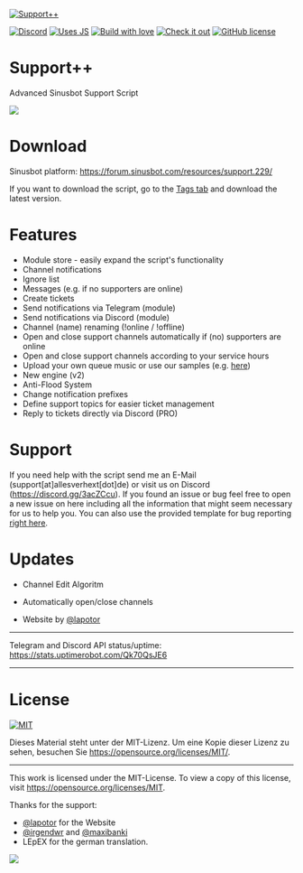 [![Support++](https://media.discordapp.net/attachments/318089129307013120/352500865996947466/Support.png)]()

[![Discord](https://discordapp.com/api/guilds/303663158923493376/widget.png)](https://discord.gg/q3pAcGA)
[![Uses JS](http://forthebadge.com/images/badges/uses-js.svg)]()
[![Build with love](http://forthebadge.com/images/badges/built-with-love.svg)]()
[![Check it out](http://forthebadge.com/images/badges/check-it-out.svg)]()
[![GitHub license](https://img.shields.io/github/license/Support-pp/Support-pp.svg?style=for-the-badge)](https://github.com/Support-pp/Support-pp/blob/master/LICENSE)

# Support++
Advanced Sinusbot Support Script

![](https://allesverhext.de/upload/support/1.png)

# Download

Sinusbot platform: https://forum.sinusbot.com/resources/support.229/

If you want to download the script, go to the [Tags tab](https://gitlab.support-pp.de/support/support-pp/tags/) and download the latest version.

# Features
- Module store - easily expand the script's functionality
- Channel notifications
- Ignore list
- Messages (e.g. if no supporters are online)
- Create tickets
- Send notifications via Telegram (module)
- Send notifications via Discord (module)
- Channel (name) renaming (!online / !offline)
- Open and close support channels automatically if (no) supporters are online
- Open and close support channels according to your service hours
- Upload your own queue music or use our samples (e.g. [here](https://support-pp.de/sounds/SupportOnline(FAQ+Musik).mp3))
- New engine (v2)
- Anti-Flood System
- Change notification prefixes
- Define support topics for easier ticket management
- Reply to tickets directly via Discord (PRO)


# Support
If you need help with the script send me an E-Mail (support[at]allesverhext[dot]de) or visit us on Discord (https://discord.gg/3acZCcu).
If you found an issue or bug feel free to open a new issue on here including all the information that might seem necessary for us to help you.
You can also use the provided template for bug reporting [right here](https://gitlab.support-pp.de/support/support-pp/blob/master/.gitlab/issue_templates/BUG.md).


# Updates
- Channel Edit Algoritm
- Automatically open/close channels

- Website by [@lapotor](https://github.com/lapotor)
______________________________________________________________________
 Telegram and Discord API status/uptime:
 https://stats.uptimerobot.com/Qk70QsJE6
 ______________________________________________________________________

# License
[![MIT](https://upload.wikimedia.org/wikipedia/commons/thumb/f/f8/License_icon-mit-88x31-2.svg/320px-License_icon-mit-88x31-2.svg.png)](LICENSE.md)

Dieses Material steht unter der MIT-Lizenz. Um eine Kopie dieser Lizenz zu sehen, besuchen Sie https://opensource.org/licenses/MIT/.
____________________
This work is licensed under the MIT-License. To view a copy of this license, visit https://opensource.org/licenses/MIT.



Thanks for the support:

- [@lapotor](https://github.com/lapotor) for the Website
- [@irgendwr](https://github.com/irgendwr) and [@maxibanki](https://github.com/maxibanki)
- LEpEX for the german translation.

![](https://allesverhext.de/upload/support/9.png)
